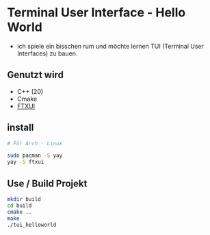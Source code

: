 # Terminal User Interface - Hello World
* ich spiele ein bisschen rum und möchte lernen TUI (Terminal User Interfaces) zu bauen.

## Genutzt wird
* C++ (20)
* Cmake
* [FTXUI](https://github.com/ArthurSonzogni/FTXUI)

## install
```bash
# Für Arch - Linux

sudo pacman -S yay
yay -S ftxui
```

## Use / Build Projekt
```bash
mkdir build
cd build
cmake ..
make
./tui_helloworld
```